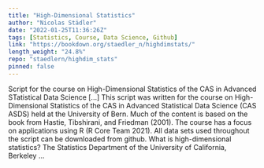 ```yaml
---
title: "High-Dimensional Statistics"
author: "Nicolas Städler"
date: "2022-01-25T11:36:26Z"
tags: [Statistics, Course, Data Science, Github]
link: "https://bookdown.org/staedler_n/highdimstats/"
length_weight: "24.8%"
repo: "staedlern/highdim_stats"
pinned: false
---
```


Script for the course on High-Dimensional Statistics of the CAS in Advanced STatistical Data Science [...] This script was written for the course on High-Dimensional Statistics of the CAS in Advanced Statistical Data Science (CAS ASDS) held at the University of Bern. Much of the content is based on the book from Hastie, Tibshirani, and Friedman (2001). The course has a focus on applications using R (R Core Team 2021). All data sets used throughout the script can be downloaded from github. What is high-dimensional statistics? The Statistics Department of the University of California, Berkeley ...
